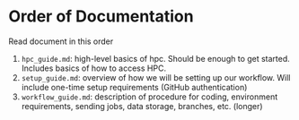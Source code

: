 # Order of Documentation

Read document in this order

1. `hpc_guide.md`: high-level basics of hpc. Should be enough to get started. Includes basics of how to access HPC.
2. `setup_guide.md`: overview of how we will be setting up our workflow. Will include one-time setup requirements (GitHub authentication)
3. `workflow_guide.md`: description of procedure for coding, environment requirements, sending jobs, data storage, branches, etc. (longer)



